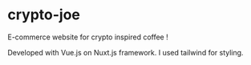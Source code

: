 # crypto-joe 

E-commerce website for crypto inspired coffee ! 

Developed with Vue.js on Nuxt.js framework. I used tailwind for styling.
